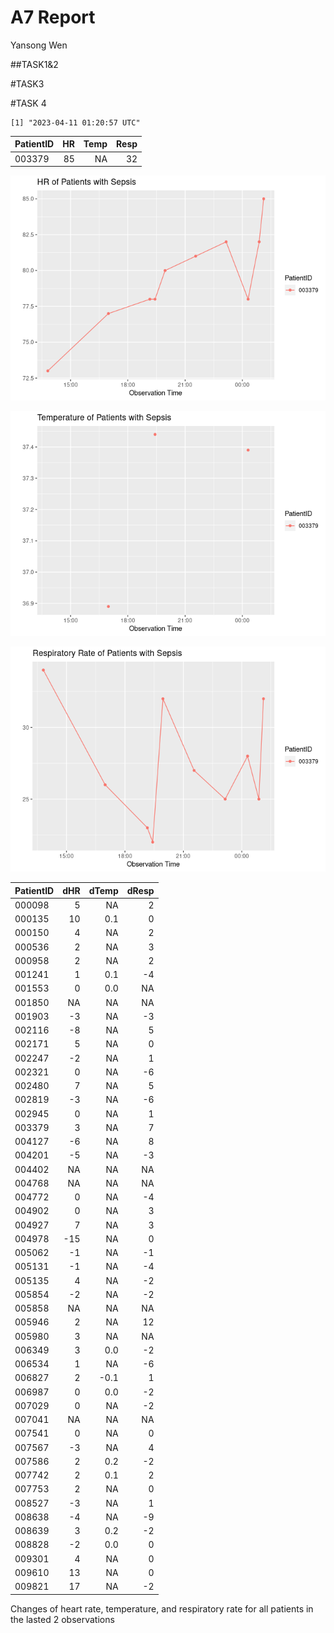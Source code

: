 A7 Report
================
Yansong Wen

\##TASK1&2

\#TASK3

\#TASK 4

    [1] "2023-04-11 01:20:57 UTC"

| PatientID |  HR | Temp | Resp |
|:----------|----:|-----:|-----:|
| 003379    |  85 |   NA |   32 |

![](README_files/figure-commonmark/unnamed-chunk-4-1.png)

![](README_files/figure-commonmark/unnamed-chunk-4-2.png)

![](README_files/figure-commonmark/unnamed-chunk-4-3.png)

| PatientID | dHR | dTemp | dResp |
|:----------|----:|------:|------:|
| 000098    |   5 |    NA |     2 |
| 000135    |  10 |   0.1 |     0 |
| 000150    |   4 |    NA |     2 |
| 000536    |   2 |    NA |     3 |
| 000958    |   2 |    NA |     2 |
| 001241    |   1 |   0.1 |    -4 |
| 001553    |   0 |   0.0 |    NA |
| 001850    |  NA |    NA |    NA |
| 001903    |  -3 |    NA |    -3 |
| 002116    |  -8 |    NA |     5 |
| 002171    |   5 |    NA |     0 |
| 002247    |  -2 |    NA |     1 |
| 002321    |   0 |    NA |    -6 |
| 002480    |   7 |    NA |     5 |
| 002819    |  -3 |    NA |    -6 |
| 002945    |   0 |    NA |     1 |
| 003379    |   3 |    NA |     7 |
| 004127    |  -6 |    NA |     8 |
| 004201    |  -5 |    NA |    -3 |
| 004402    |  NA |    NA |    NA |
| 004768    |  NA |    NA |    NA |
| 004772    |   0 |    NA |    -4 |
| 004902    |   0 |    NA |     3 |
| 004927    |   7 |    NA |     3 |
| 004978    | -15 |    NA |     0 |
| 005062    |  -1 |    NA |    -1 |
| 005131    |  -1 |    NA |    -4 |
| 005135    |   4 |    NA |    -2 |
| 005854    |  -2 |    NA |    -2 |
| 005858    |  NA |    NA |    NA |
| 005946    |   2 |    NA |    12 |
| 005980    |   3 |    NA |    NA |
| 006349    |   3 |   0.0 |    -2 |
| 006534    |   1 |    NA |    -6 |
| 006827    |   2 |  -0.1 |     1 |
| 006987    |   0 |   0.0 |    -2 |
| 007029    |   0 |    NA |    -2 |
| 007041    |  NA |    NA |    NA |
| 007541    |   0 |    NA |     0 |
| 007567    |  -3 |    NA |     4 |
| 007586    |   2 |   0.2 |    -2 |
| 007742    |   2 |   0.1 |     2 |
| 007753    |   2 |    NA |     0 |
| 008527    |  -3 |    NA |     1 |
| 008638    |  -4 |    NA |    -9 |
| 008639    |   3 |   0.2 |    -2 |
| 008828    |  -2 |   0.0 |     0 |
| 009301    |   4 |    NA |     0 |
| 009610    |  13 |    NA |     0 |
| 009821    |  17 |    NA |    -2 |

Changes of heart rate, temperature, and respiratory rate for all
patients in the lasted 2 observations
